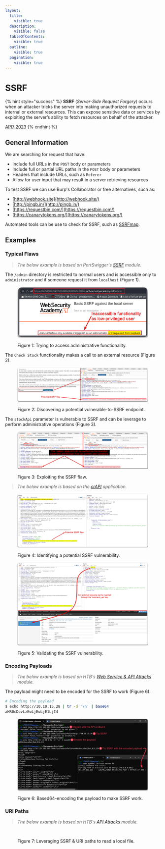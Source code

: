 ```yaml
---
layout:
  title:
    visible: true
  description:
    visible: false
  tableOfContents:
    visible: true
  outline:
    visible: true
  pagination:
    visible: true
---
```


# SSRF

{% hint style="success" %}
**SSRF** (_Server-Side Request Forgery_) occurs when an attacker tricks the server into making unauthorized requests to internal or external resources. This can expose sensitive data or services by exploiting the server’s ability to fetch resources on behalf of the attacker.

[API7:2023](https://owasp.org/API-Security/editions/2023/en/0xa7-server-side-request-forgery/)
{% endhint %}

## General Information

We are searching for request that have:

* Include full URLs in the `POST` body or parameters
* Include full or partial URL paths in the `POST` body or parameters
* Headers that include URLs, such as `Referer`
* Allow for user input that may result in a server retrieving resources

To test SSRF we can use Burp's Collaborator or free alternatives, such as:

* [http://webhook.site](http://webhook.site/)
* [http://pingb.in/](http://pingb.in/)
* [https://requestbin.com/](https://requestbin.com/)
* [https://canarytokens.org/](https://canarytokens.org/)

Automated tools can be use to check for SSRF, such as [SSRFmap](https://github.com/swisskyrepo/SSRFmap).

## Examples

### Typical Flaws

> _The below example is based on PortSwigger's_ [_SSRF_](https://x7331.gitbook.io/notes/htb/api-attacks/ssrf) _module._

The `/admin` directory is restricted to normal users and is accessible only to `administrator` and if someone request it from `localhost` (Figure 1).

<figure><img src="../../../.gitbook/assets/ssrf_1.png" alt=""><figcaption><p>Figure 1: Trying to access administrative functionality.</p></figcaption></figure>

The `Check Stock` functionality makes a call to an external resource (Figure 2).

<figure><img src="../../../.gitbook/assets/ssrf_2.png" alt=""><figcaption><p>Figure 2: Discovering a potential vulnerable-to-SSRF endpoint.</p></figcaption></figure>

The `stockApi` parameter is vulnerable to SSRF and can be leverage to perform administrative operations (Figure 3).

<figure><img src="../../../.gitbook/assets/ssrf_3.png" alt=""><figcaption><p>Figure 3: Exploiting the SSRF flaw.</p></figcaption></figure>

> _The below example is based on the_ [_crAPI_](https://github.com/OWASP/crAPI) _application._

<figure><img src="../../../.gitbook/assets/ssrf_4.png" alt=""><figcaption><p>Figure 4: Identifying a potential SSRF vulnerability.</p></figcaption></figure>

<figure><img src="../../../.gitbook/assets/ssrf_5.png" alt=""><figcaption><p>Figure 5: Validating the SSRF vulnerability.</p></figcaption></figure>

### Encoding Payloads

> _The below example is based on HTB's_ [_Web Service & API Attacks_](https://academy.hackthebox.com/course/preview/web-service--api-attacks) _module._

The payload might need to be encoded for the SSRF to work (Figure 6).

```bash
# Encoding the payload
$ echo http://10.10.15.28 | tr -d '\n' | base64
aHR0cDovLzEwLjEwLjE1LjI4
```

<figure><img src="../../../.gitbook/assets/ssrf_6.png" alt=""><figcaption><p>Figure 6: Based64-encoding the payload to make SSRF work.</p></figcaption></figure>

### URI Paths

> _The below example is based on HTB's_ [_API Attacks_](https://academy.hackthebox.com/course/preview/api-attacks) _module._

<figure><img src="../../../.gitbook/assets/api_ssrf_example_3.avif" alt=""><figcaption><p>Figure 7: Leveraging SSRF &#x26; URI paths to read a local file.</p></figcaption></figure>
